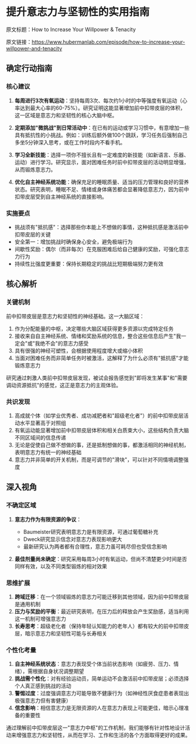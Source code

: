 # 提升意志力与坚韧性的实用指南

原文标题：How to Increase Your Willpower & Tenacity

原文链接：https://www.hubermanlab.com/episode/how-to-increase-your-willpower-and-tenacity

<YouTube videoId="cwakOgHIT0E" />

## 确定行动指南

### 核心建议
1. **每周进行3次有氧运动**：坚持每周3次、每次约1小时的中等强度有氧运动（心率达到最大心率的60-75%）。研究证明这能显著增加前中扣带皮层的体积，这一区域是意志力和坚韧性的核心大脑中枢。

2. **定期添加"微挑战"到日常活动中**：在已有的运动或学习习惯中，有意增加一些具有抵抗性的小挑战。例如：训练后额外做100个跳跃，学习任务后强制自己多坐5分钟深入思考，或在工作时段内不看手机。

3. **学习全新技能**：选择一项你不擅长且有一定难度的新技能（如新语言、乐器、运动）进行学习。研究显示，面对困难任务时前中扣带皮层的活动明显增强，从而锻炼意志力。

4. **优化自主神经系统功能**：确保充足的睡眠质量、适当的压力管理和良好的营养状态。研究表明，睡眠不足、情绪或身体痛苦都会显著降低意志力，因为前中扣带皮层受到自主神经系统的直接影响。

### 实施要点
- 挑战须有"抵抗感"：选择那些你本能上不想做的事情，这种抵抗感是激活前中扣带皮层的关键
- 安全第一：增加挑战时确保身心安全，避免极端行为
- 间歇性奖励：偶尔（而非每次）在克服困难后给自己健康的奖励，可强化意志力行为
- 持续性比强度更重要：保持长期稳定的挑战比短期极端努力更有效

## 核心解析

### 关键机制
前中扣带皮层是意志力和坚韧性的神经基础。这一大脑区域：

1. 作为分配能量的中枢，决定哪些大脑区域获得更多资源以完成特定任务
2. 接收来自自主神经系统、情绪和奖励系统的信息，整合这些信息后产生"我一定会"或"我绝不会"的意志力感受
3. 具有很强的神经可塑性，会根据使用程度增大或缩小体积
4. 当面对困难任务而非简单任务时被激活，这解释了为什么必须有"抵抗感"才能锻炼意志力

研究通过刺激人类前中扣带皮层发现，被试会报告感觉到"即将发生某事"和"需要调动资源抵抗"的感觉，这正是意志力的主观体验。

### 共识发现
1. 高成就个体（如学业优秀者、成功减肥者和"超级老化者"）的前中扣带皮层活动水平显著高于对照组
2. 有氧运动能显著增加前中扣带皮层体积和相关白质束大小，这些结构负责大脑不同区域间的信息传递
3. 无论是促使自己做不想做的事，还是抵制想做的事，都激活相同的神经机制，表明意志力有统一的神经基础
4. 意志力并非简单的开关机制，而是可调节的"滑块"，可以针对不同情境调整强度

## 深入视角

### 不确定区域
1. **意志力作为有限资源的争议**：
   - Baumeister研究表明意志力是有限资源，可通过葡萄糖补充
   - Dweck研究显示信念对意志力表现影响更大
   - 最新研究认为两者都有合理性，意志力虽可耗尽但也受信念影响

2. **最佳剂量尚未确定**：研究采用每周3小时有氧运动，但尚不清楚更少时间是否同样有效，以及不同类型锻炼的相对效果

### 思维扩展
1. **跨域迁移**：在一个领域锻炼的意志力可能迁移到其他领域，因为前中扣带皮层是通用机制
2. **压力与奖励的平衡**：最近研究表明，在压力后的释放会产生奖励感，适当利用这一机制可增强意志力
3. **长寿思考**：超级老化者（保持年轻认知能力的老年人）都有较大的前中扣带皮层，暗示意志力和坚韧性可能与长寿相关

### 个性化考量
1. **自主神经系统状态**：意志力表现受个体当前状态影响（如疲劳、压力、情绪），需根据自身状况调整期望
2. **挑战需个性化**：对有经验运动员，简单运动不会激活前中扣带皮层；必须选择个人真正感到挑战的活动
3. **警惕过度**：过度强调意志力可能导致不健康行为（如神经性厌食症患者表现出极强意志力但有害健康）
4. **信念影响**：相信意志力是无限资源的人在意志力表现上可能更佳，暗示心理准备的重要性

通过理解前中扣带皮层这一"意志力中枢"的工作机制，我们能够有针对性地设计活动来增强意志力和坚韧性，从而在学习、工作和生活的各个方面取得更好的成果。
